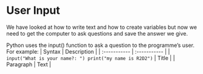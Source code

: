 # User Input
We have looked at how to write text and how to create variables but now we need to get the computer to ask questions and save the answer we give.

Python uses the input() function to ask a question to the programme’s user. 
For example:
| Syntax | Description |
| :----------- | :----------- |
| `input("What is your name?: ") print("my name is R2D2")` | Title |
| Paragraph | Text |
